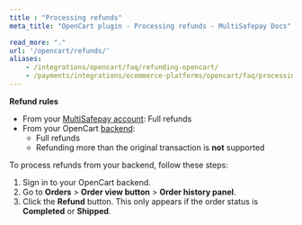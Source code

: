 ```yaml
---
title : "Processing refunds"
meta_title: "OpenCart plugin - Processing refunds - MultiSafepay Docs"

read_more: "."
url: '/opencart/refunds/'
aliases: 
    - /integrations/opencart/faq/refunding-opencart/
    - /payments/integrations/ecommerce-platforms/opencart/faq/processing-refunds/
---
```


**Refund rules**  

- From your [MultiSafepay account](/account/multisafepay-account/processing-refunds/): Full refunds 
- From your OpenCart [backend](/getting-started/glossary/#backend):  
    - Full refunds
    - Refunding more than the original transaction is **not** supported

To process refunds from your backend, follow these steps:

1. Sign in to your OpenCart backend.
2. Go to **Orders** > **Order view button** > **Order history panel**. 
3. Click the **Refund** button. This only appears if the order status is **Completed** or **Shipped**.

